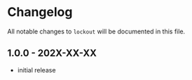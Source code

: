 # Changelog

All notable changes to `lockout` will be documented in this file.

## 1.0.0 - 202X-XX-XX

- initial release
